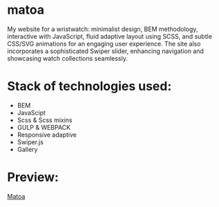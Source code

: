 # matoa
 My website for a wristwatch: minimalist design, BEM methodology, interactive with JavaScript, fluid adaptive layout using SCSS, and subtle CSS/SVG animations for an engaging user experience. The site also incorporates a sophisticated Swiper slider, enhancing navigation and showcasing watch collections seamlessly.
# Stack of technologies used:
- BEM
- JavaScipt
- Scss & Scss mixins
- GULP & WEBPACK
- Responsive adaptive
- Swiper.js
- Gallery
# Preview:
[Matoa](https://matoa-lundoger.netlify.app/)
